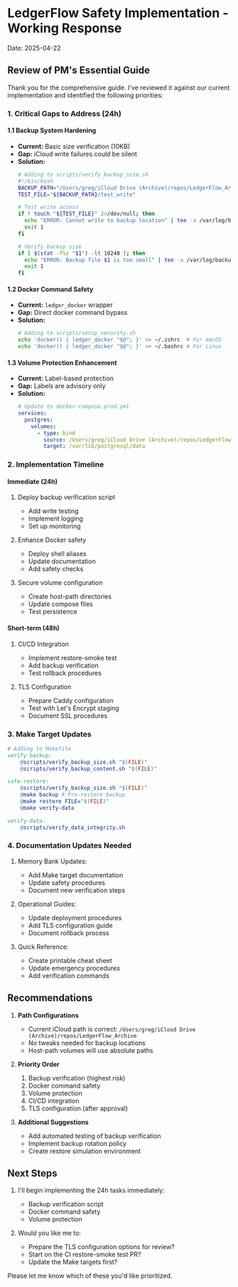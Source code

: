 # LedgerFlow Safety Implementation - Working Response
Date: 2025-04-22

## Review of PM's Essential Guide

Thank you for the comprehensive guide. I've reviewed it against our current implementation and identified the following priorities:

### 1. Critical Gaps to Address (24h)

#### 1.1 Backup System Hardening
- **Current:** Basic size verification (10KB)
- **Gap:** iCloud write failures could be silent
- **Solution:**
  ```bash
  # Adding to scripts/verify_backup_size.sh
  #!/bin/bash
  BACKUP_PATH="/Users/greg/iCloud Drive (Archive)/repos/LedgerFlow_Archive/backups"
  TEST_FILE="${BACKUP_PATH}/test_write"
  
  # Test write access
  if ! touch "${TEST_FILE}" 2>/dev/null; then
    echo "ERROR: Cannot write to backup location" | tee -a /var/log/backup.log
    exit 1
  fi
  
  # Verify backup size
  if [ $(stat -f%z "$1") -lt 10240 ]; then
    echo "ERROR: Backup file $1 is too small" | tee -a /var/log/backup.log
    exit 1
  fi
  ```

#### 1.2 Docker Command Safety
- **Current:** `ledger_docker` wrapper
- **Gap:** Direct docker command bypass
- **Solution:**
  ```bash
  # Adding to scripts/setup_security.sh
  echo 'docker() { ledger_docker "$@"; }' >> ~/.zshrc  # For macOS
  echo 'docker() { ledger_docker "$@"; }' >> ~/.bashrc # For Linux
  ```

#### 1.3 Volume Protection Enhancement
- **Current:** Label-based protection
- **Gap:** Labels are advisory only
- **Solution:**
  ```yaml
  # Update to docker-compose.prod.yml
  services:
    postgres:
      volumes:
        - type: bind
          source: /Users/greg/iCloud Drive (Archive)/repos/LedgerFlow/data/postgres
          target: /var/lib/postgresql/data
  ```

### 2. Implementation Timeline

#### Immediate (24h)
1. Deploy backup verification script
   - Add write testing
   - Implement logging
   - Set up monitoring

2. Enhance Docker safety
   - Deploy shell aliases
   - Update documentation
   - Add safety checks

3. Secure volume configuration
   - Create host-path directories
   - Update compose files
   - Test persistence

#### Short-term (48h)
1. CI/CD Integration
   - Implement restore-smoke test
   - Add backup verification
   - Test rollback procedures

2. TLS Configuration
   - Prepare Caddy configuration
   - Test with Let's Encrypt staging
   - Document SSL procedures

### 3. Make Target Updates

```makefile
# Adding to Makefile
verify-backup:
	@scripts/verify_backup_size.sh "$(FILE)"
	@scripts/verify_backup_content.sh "$(FILE)"

safe-restore:
	@scripts/verify_backup_size.sh "$(FILE)"
	@make backup # Pre-restore backup
	@make restore FILE="$(FILE)"
	@make verify-data

verify-data:
	@scripts/verify_data_integrity.sh
```

### 4. Documentation Updates Needed

1. Memory Bank Updates:
   - Add Make target documentation
   - Update safety procedures
   - Document new verification steps

2. Operational Guides:
   - Update deployment procedures
   - Add TLS configuration guide
   - Document rollback process

3. Quick Reference:
   - Create printable cheat sheet
   - Update emergency procedures
   - Add verification commands

## Recommendations

1. **Path Configurations**
   - Current iCloud path is correct: `/Users/greg/iCloud Drive (Archive)/repos/LedgerFlow_Archive`
   - No tweaks needed for backup locations
   - Host-path volumes will use absolute paths

2. **Priority Order**
   1. Backup verification (highest risk)
   2. Docker command safety
   3. Volume protection
   4. CI/CD integration
   5. TLS configuration (after approval)

3. **Additional Suggestions**
   - Add automated testing of backup verification
   - Implement backup rotation policy
   - Create restore simulation environment

## Next Steps

1. I'll begin implementing the 24h tasks immediately:
   - Backup verification script
   - Docker command safety
   - Volume protection

2. Would you like me to:
   - Prepare the TLS configuration options for review?
   - Start on the CI restore-smoke test PR?
   - Update the Make targets first?

Please let me know which of these you'd like prioritized. 